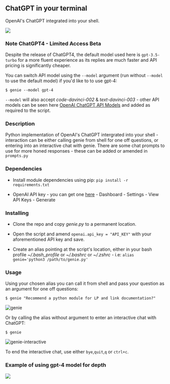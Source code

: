 ## ChatGPT in your terminal

OpenAI's ChatGPT integrated into your shell.

![](https://imgur.com/2WDy29Y.png)

### Note ChatGPT4 - Limited Access Beta

Despite the release of ChatGPT4, the default model used here is `gpt-3.5-turbo` for a more fluent experience as its replies are much faster and API pricing is significantly cheaper.

You can switch API model using the `--model` argument (run without `--model` to use the default model) if you'd like to to use gpt-4:

```$ genie --model gpt-4```

`--model` will also accept *code-davinci-002* & *text-davinci-003* - other API models can be seen here [OpenAI ChatGPT API Models](https://platform.openai.com/docs/models) and added as required to the script.

### Description

Python implementation of OpenAI's ChatGPT intergrated into your shell - interaction can be either calling genie from shell for one off questions, or entering into an interactive chat with genie. There are some chat prompts to use for more honed responses - these can be added or amended in `prompts.py`

### Dependencies

* Install module dependencies using pip:
 ```pip install -r requirements.txt```

* OpenAI API key - you can get one [here](https://platform.openai.com/overview) - Dashboard - Settings - View API Keys - Generate


### Installing

* Clone the repo and copy *genie.py* to a permanent location.

* Open the script and amend `openai.api_key = "API_KEY"` with your aforementioned API key and save.

* Create an alias pointing at the script's location, either in your bash profile *~/.bash_profile* or *~/.bashrc* or *~/.zshrc* - i.e:
 ```alias genie='python3 /path/to/genie.py'```

### Usage

Using your chosen alias you can call it from shell and pass your question as an argument for one off questions:

```$ genie "Recommend a python module for LP and link documentation?"```

![genie](https://imgur.com/JYfwkd7.png)

Or by calling the alias without argument to enter an interactive chat with ChatGPT:

```$ genie ```

![genie-interactive](https://imgur.com/2WDy29Y.png)

To end the interactive chat, use either `bye`,`quit`,`q` or `ctrl+c`.

### Example of using gpt-4 model for depth

![](https://imgur.com/8Ctreh3.png)
